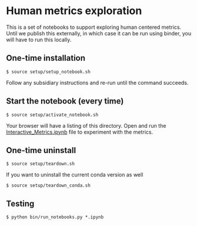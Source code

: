 # Human metrics exploration

This is a set of notebooks to support exploring human centered metrics. Until we publish this externally, in which case it can be run using binder, you will have to run this locally.

## One-time installation

```
$ source setup/setup_notebook.sh
```

Follow any subsidiary instructions and re-run until the command succeeds.

## Start the notebook (every time)

```
$ source setup/activate_notebook.sh
```

Your browser will have a listing of this directory. Open and run the
[Interactive_Metrics.ipynb](Interactive_Metrics.ipynb) file to experiment with
the metrics.

## One-time uninstall

```
$ source setup/teardown.sh
```

If you want to uninstall the current conda version as well

```
$ source setup/teardown_conda.sh
```

## Testing

```
$ python bin/run_notebooks.py *.ipynb
```
